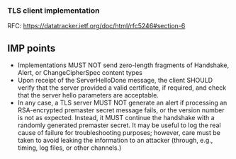### TLS client implementation

RFC: https://datatracker.ietf.org/doc/html/rfc5246#section-6

## IMP points

- Implementations MUST NOT send zero-length fragments of Handshake, Alert, or ChangeCipherSpec content types
- Upon receipt of the ServerHelloDone message, the client SHOULD verify that the server provided a valid certificate, if required, and check that the server hello parameters are acceptable.
- In any case, a TLS server MUST NOT generate an alert if processing an RSA-encrypted premaster secret message fails, or the version number is not as expected.  Instead, it MUST continue the handshake with a randomly generated premaster secret.  It may be useful to log the real cause of failure for troubleshooting purposes; however, care must be taken to avoid leaking the information to an attacker (through, e.g., timing, log files, or other channels.)
